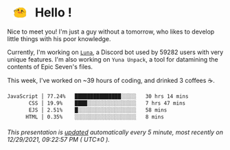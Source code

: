 <h1>   <img src="./spoink.gif" style="vertical-align:middle;" width="30px">   Hello ! </h1>

Nice to meet you! I'm just a guy without a tomorrow, who likes to develop little things with his poor knowledge.

Currently, I'm working on <a href='https://github.com/Asgarrrr/Luna'>`Luna`</a>, a Discord bot used by 59282 users with very unique features. I'm also working on `Yuna Unpack`, a tool for datamining the contents of Epic Seven's files.

This week, I've worked on ~39 hours of coding, and drinked 3 coffees ☕.

```
JavaScript │ 77.24%   ███████████████░░░░░   30 hrs 14 mins
       CSS │ 19.9%    ████░░░░░░░░░░░░░░░░   7 hrs 47 mins
       EJS │ 2.51%    █░░░░░░░░░░░░░░░░░░░   58 mins
      HTML │ 0.35%    ░░░░░░░░░░░░░░░░░░░░   8 mins
```

###### This presentation is [updated](https://github.com/Asgarrrr) automatically every 5 minute, most recently on 12/29/2021, 09:22:57 PM ( UTC±0 ).